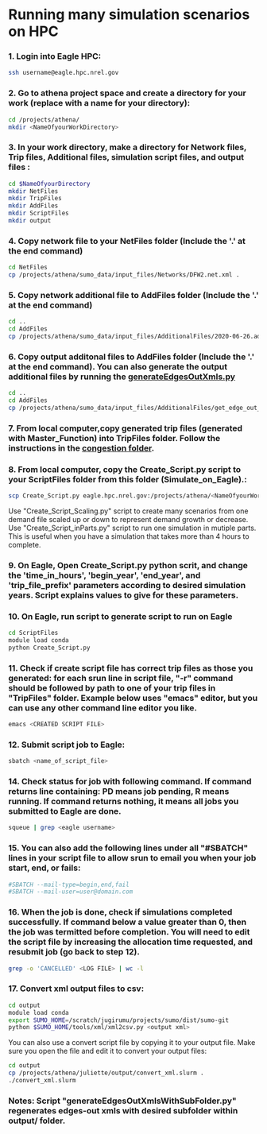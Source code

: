 # Running many simulation scenarios on HPC

### 1.  Login into Eagle HPC: 
```bash
ssh username@eagle.hpc.nrel.gov
```

### 2.  Go to athena project space and create a directory for your work (replace <NameOfyourWorkDirectory> with a name for your directory):
```bash
cd /projects/athena/
mkdir <NameOfyourWorkDirectory>
```

### 3.  In your work directory, make a directory for Network files, Trip files, Additional files, simulation script files, and output files :
```bash
cd $NameOfyourDirectory
mkdir NetFiles
mkdir TripFiles
mkdir AddFiles
mkdir ScriptFiles
mkdir output
```

### 4.  Copy network file to your NetFiles folder (Include the '.' at the end command)
```bash
cd NetFiles
cp /projects/athena/sumo_data/input_files/Networks/DFW2.net.xml .
```


### 5.  Copy network additional file to AddFiles folder (Include the '.' at the end command)
```bash
cd ..
cd AddFiles
cp /projects/athena/sumo_data/input_files/AdditionalFiles/2020-06-26.additional.xml .
```

### 6.  Copy output additonal files to AddFiles folder (Include the '.' at the end command). You can also generate the output additional files by running the [generateEdgesOutXmls.py](https://github.com/NREL/ATHENA-sumo/blob/master/Simulate_on_Eagle/generateEdgesOutXmls.py)
```bash
cd ..
cd AddFiles
cp /projects/athena/sumo_data/input_files/AdditionalFiles/get_edge_out_year_* .
```

### 7. From local computer,copy generated trip files (generated with Master_Function) into TripFiles folder. Follow the instructions in the [congestion folder](https://github.com/NREL/ATHENA-sumo/tree/master/Congestion_Policies).

### 8. From local computer, copy the Create_Script.py script to your ScriptFiles folder from this folder (Simulate_on_Eagle).:
```bash
scp Create_Script.py eagle.hpc.nrel.gov:/projects/athena/<NameOfyourWorkDirectory>/ScriptFiles/
```
Use "Create_Script_Scaling.py" script to create many scenarios from one demand file scaled up or down to represent demand growth or decrease.
Use "Create_Script_inParts.py" script to run one simulation in mutiple parts. This is useful when you have a simulation that takes more than 4 hours to complete.

### 9.  On Eagle, Open Create_Script.py python scrit, and change the 'time_in_hours', 'begin_year', 'end_year', and 'trip_file_prefix' parameters according to desired simulation years. Script explains values to give for these parameters.

### 10.  On Eagle, run script to generate script to run on Eagle
```bash
cd ScriptFiles
module load conda
python Create_Script.py
```

### 11.  Check if create script file has correct trip files as those you generated: for each srun line in script file, "-r" command should be followed by path to one of your trip files in "TripFiles" folder. Example below uses "emacs" editor, but you can use any other command line editor you like.
```bash
emacs <CREATED SCRIPT FILE>
```

### 12.  Submit script job to Eagle:
```bash
sbatch <name_of_script_file>
```

### 14.  Check status for job with following command. If command returns line containing: PD means job pending, R means running. If command returns nothing, it means all jobs you submitted to Eagle are done.  
```bash
squeue | grep <eagle username>
```

### 15.  You can also add the following lines under all "#SBATCH" lines in your script file to allow srun to email you when your job start, end, or fails:
```bash
#SBATCH --mail-type=begin,end,fail
#SBATCH --mail-user=user@domain.com
```

### 16.  When the job is done, check if simulations completed successfully. If command below a value greater than 0, then the job was termitted before completion. You will need to edit the script file by increasing the allocation time requested, and resubmit job (go back to step 12).
```bash
grep -o 'CANCELLED' <LOG FILE> | wc -l
```

### 17.  Convert xml output files to csv:
```bash
cd output
module load conda
export SUMO_HOME=/scratch/jugirumu/projects/sumo/dist/sumo-git
python $SUMO_HOME/tools/xml/xml2csv.py <output xml>
```
You can also use a convert script file by copying it to your output file. Make sure you open the file and edit it to convert your output files:
```bash
cd output
cp /projects/athena/juliette/output/convert_xml.slurm .
./convert_xml.slurm
```

### Notes: Script "generateEdgesOutXmlsWithSubFolder.py" regenerates edges-out xmls with desired subfolder within output/ folder.